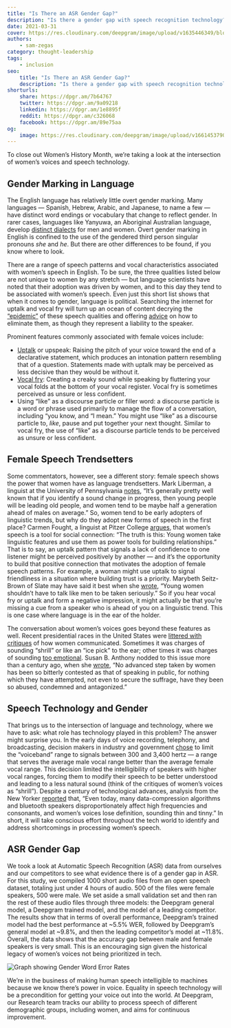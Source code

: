 ```yaml
---
title: "Is There an ASR Gender Gap?"
description: "Is there a gender gap with speech recognition technology? Is there differences with automatic speech recognition between genders? Here is what we see."
date: 2021-03-31
cover: https://res.cloudinary.com/deepgram/image/upload/v1635446349/blog/2021/03/is-there-an-asr-gender-gap/asr-gender-gap-blog%402x.jpg
authors:
    - sam-zegas
category: thought-leadership
tags:
    - inclusion
seo:
    title: "Is There an ASR Gender Gap?"
    description: "Is there a gender gap with speech recognition technology? Is there differences with automatic speech recognition between genders? Here is what we see."
shorturls:
    share: https://dpgr.am/7b64767
    twitter: https://dpgr.am/9a09218
    linkedin: https://dpgr.am/1e8895f
    reddit: https://dpgr.am/c326068
    facebook: https://dpgr.am/89e75aa
og:
    image: https://res.cloudinary.com/deepgram/image/upload/v1661453790/blog/is-there-an-asr-gender-gap/ograph.png
---
```


To close out Women’s History Month, we’re taking a look at the intersection of women’s voices and speech technology.

## Gender Marking in Language

The English language has relatively little overt gender marking. Many languages — Spanish, Hebrew, Arabic, and Japanese, to name a few — have distinct word endings or vocabulary that change to reflect gender. In rarer cases, languages like Yanyuwa, an Aboriginal Australian language, develop [distinct dialects](http://www.bbc.com/travel/story/20180429-australias-ancient-language-shaped-by-sharks) for men and women. Overt gender marking in English is confined to the use of the gendered third person singular pronouns *she* and *he*. But there are other differences to be found, if you know where to look.

There are a range of speech patterns and vocal characteristics associated with women’s speech in English. To be sure, the three qualities listed below are not unique to women by any stretch — but language scientists have noted that their adoption was driven by women, and to this day they tend to be associated with women’s speech. Even just this short list shows that when it comes to gender, language is political. Searching the internet for uptalk and vocal fry will turn up an ocean of content decrying the [“epidemic”](https://www.psychologytoday.com/us/blog/caveman-logic/201010/the-uptalk-epidemic) of these speech qualities and offering [advice](https://www.youtube.com/watch?v=HEfMwri22SM) on how to eliminate them, as though they represent a liability to the speaker.

Prominent features commonly associated with female voices include:

*   [Uptalk](https://www.bbc.com/news/magazine-28708526) or upspeak: Raising the pitch of your voice toward the end of a declarative statement, which produces an intonation pattern resembling that of a question. Statements made with uptalk may be perceived as less decisive than they would be without it.
*   [Vocal fry](https://www.youtube.com/watch?v=4L7-9N1xQZA): Creating a creaky sound while speaking by fluttering your vocal folds at the bottom of your vocal register. Vocal fry is sometimes perceived as unsure or less confident.
*   Using “like” as a discourse particle or filler word: a discourse particle is a word or phrase used primarily to manage the flow of a conversation, including “you know, and “I mean.” You might use “like” as a discourse particle to, *like*, pause and put together your next thought. Similar to vocal fry, the use of “like” as a discourse particle tends to be perceived as unsure or less confident.

## Female Speech Trendsetters

Some commentators, however, see a different story: female speech shows the power that women have as language trendsetters. Mark Liberman, a linguist at the University of Pennsylvania [notes](https://www.npr.org/2015/07/23/425608745/from-upspeak-to-vocal-fry-are-we-policing-young-womens-voices), “It’s generally pretty well known that if you identify a sound change in progress, then young people will be leading old people, and women tend to be maybe half a generation ahead of males on average.” So, women tend to be early adopters of linguistic trends, but why do they adopt new forms of speech in the first place? Carmen Fought, a linguist at Pitzer College [argues](https://www.npr.org/2015/07/23/425608745/from-upspeak-to-vocal-fry-are-we-policing-young-womens-voices), that women’s speech is a tool for social connection: “The truth is this: Young women take linguistic features and use them as power tools for building relationships.” That is to say, an uptalk pattern that signals a lack of confidence to one listener might be perceived positively by another — and it’s the opportunity to build that positive connection that motivates the adoption of female speech patterns. For example, a woman might use uptalk to signal friendliness in a situation where building trust is a priority. Marybeth Seitz-Brown of Slate may have said it best when she [wrote](https://slate.com/human-interest/2014/12/uptalk-is-ok-young-women-shouldn-t-have-to-talk-like-men-to-be-taken-seriously.html), “Young women shouldn’t have to talk like men to be taken seriously.” So if you hear vocal fry or uptalk and form a negative impression, it might actually be that you’re missing a cue from a speaker who is ahead of you on a linguistic trend. This is one case where language is in the ear of the holder.

The conversation about women’s voices goes beyond these features as well. Recent presidential races in the United States were [littered with critiques](https://www.washingtonpost.com/outlook/2019/09/11/that-grating-noise-its-people-criticizing-female-voices-debate-stage/) of how women communicated. Sometimes it was charges of sounding “shrill” or like an “ice pick” to the ear; other times it was charges of sounding [too emotional](https://www.usnews.com/news/politics/articles/2019-04-16/women-candidates-still-tagged-as-too-emotional-to-hold-office). Susan B. Anthony nodded to this issue more than a century ago, when she [wrote](https://www.google.com/books/edition/Failure_Is_Impossible/2po16sEMd7AC?hl=en), “No advanced step taken by women has been so bitterly contested as that of speaking in public, for nothing which they have attempted, not even to secure the suffrage, have they been so abused, condemned and antagonized.”

## Speech Technology and Gender

That brings us to the intersection of language and technology, where we have to ask: what role has technology played in this problem? The answer might surprise you. In the early days of voice recording, telephony, and broadcasting, decision makers in industry and government [chose](https://www.newyorker.com/culture/cultural-comment/a-century-of-shrill-how-bias-in-technology-has-hurt-womens-voices) to limit the “voiceband” range to signals between 300 and 3,400 hertz — a range that serves the average male vocal range better than the average female vocal range. This decision limited the intelligibility of speakers with higher vocal ranges, forcing them to modify their speech to be better understood and leading to a less natural sound (think of the critiques of women’s voices as “shrill”). Despite a century of technological advances, analysis from the New Yorker [reported](https://www.newyorker.com/culture/cultural-comment/a-century-of-shrill-how-bias-in-technology-has-hurt-womens-voices) that, “Even today, many data-compression algorithms and bluetooth speakers disproportionately affect high frequencies and consonants, and women’s voices lose definition, sounding thin and tinny.” In short, it will take conscious effort throughout the tech world to identify and address shortcomings in processing women’s speech.

## ASR Gender Gap

We took a look at Automatic Speech Recognition (ASR) data from ourselves and our competitors to see what evidence there is of a gender gap in ASR. For this study, we compiled 1000 short audio files from an open speech dataset, totaling just under 4 hours of audio. 500 of the files were female speakers, 500 were male. We set aside a small validation set and then ran the rest of these audio files through three models: the Deepgram general model, a Deepgram trained model, and the model of a leading competitor. The results show that in terms of overall performance, Deepgram’s trained model had the best performance at ~5.5% WER, followed by Deepgram’s general model at ~9.8%, and then the leading competitor’s model at ~11.8%. Overall, the data shows that the accuracy gap between male and female speakers is very small. This is an encouraging sign given the historical legacy of women’s voices not being prioritized in tech.

![Graph showing Gender Word Error Rates](https://res.cloudinary.com/deepgram/image/upload/v1635374324/blog/2021/03/is-there-an-asr-gender-gap/Screen-Shot-2021-03-30-at-11.21.49-AM.png)

We’re in the business of making human speech intelligible to machines because we know there’s power in voice. Equality in speech technology will be a precondition for getting your voice out into the world. At Deepgram, our Research team tracks our ability to process speech of different demographic groups, including women, and aims for continuous improvement.

        